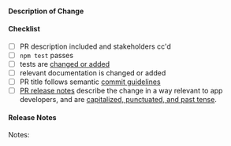 #### Description of Change
<!--
Thank you for your Pull Request. Please provide a description above and review
the requirements below.

Contributors guide: https://github.com/electron/electron/blob/master/CONTRIBUTING.md
-->

#### Checklist
<!-- Remove items that do not apply. For completed items, change [ ] to [x]. -->

- [ ] PR description included and stakeholders cc'd
- [ ] `npm test` passes
- [ ] tests are [changed or added](https://github.com/electron/electron/blob/master/docs/development/testing.md)
- [ ] relevant documentation is changed or added
- [ ] PR title follows semantic [commit guidelines](https://github.com/electron/electron/blob/master/docs/development/pull-requests.md#commit-message-guidelines)
- [ ] [PR release notes](https://github.com/electron/clerk/blob/master/README.md) describe the change in a way relevant to app developers, and are [capitalized, punctuated, and past tense](https://github.com/electron/clerk/blob/master/README.md#examples).

#### Release Notes

Notes: <!-- Please add a one-line description for app developers to read in the release notes, or `no-notes` if no notes relevant to app developers. Examples and help on special cases: https://github.com/electron/clerk/blob/master/README.md#examples -->
